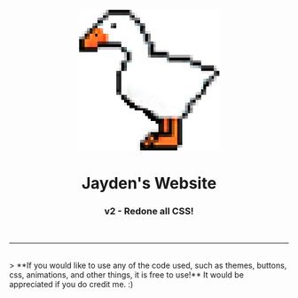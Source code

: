 <p align="center"><img src="https://raw.githubusercontent.com/JaydenGalea/Jayden-Website/main/data/images/duck.png" /></p>
<h1 align=center>Jayden's Website</h1>
<h3 align=center>v2 - Redone all CSS!</h3>
<br>
<hr>
<br>
> **If you would like to use any of the code used, such as themes, buttons, css, animations, and other things, it is free to use!** It would be appreciated if you do credit me. :)
